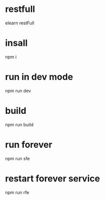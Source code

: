 # restfull
elearn  restFull
# insall
npm i

# run in dev mode
npm run dev
# build
npm run build
# run forever 
npm run sfe
# restart forever service
npm run rfe
